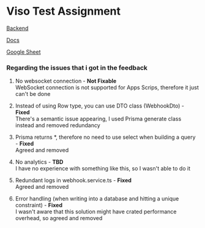 # Viso Test Assignment

[Backend](https://viso-ta.onrender.com)

[Docs](https://viso-ta.onrender.com/api)

[Google Sheet](https://docs.google.com/spreadsheets/d/1tdN9Y0D60KXsXrN3vBr7bBDHJoHttnlKbQr501BkCNA/edit?usp=sharing)

### Regarding the issues that i got in the feedback
1. No websocket connection - **Not Fixable** <br>
WebSocket connection is not supported for Apps Scrips, therefore it just can't be done

2. Instead of using Row type, you can use DTO class (WebhookDto) - **Fixed** <br>
There's a semantic issue appearing, I used Prisma generate class instead and removed redundancy

3. Prisma returns \*, therefore no need to use select when building a query - **Fixed** <br>
Agreed and removed 

3. No analytics - **TBD** <br>
I have no experience with something like this, so I wasn't able to do it 

4. Redundant logs in webhook.service.ts - **Fixed** <br>
Agreed and removed

5. Error handling (when writing into a database and hitting a unique constraint) - **Fixed** <br>
I wasn't aware that this solution might have crated performance overhead, so agreed and removed 